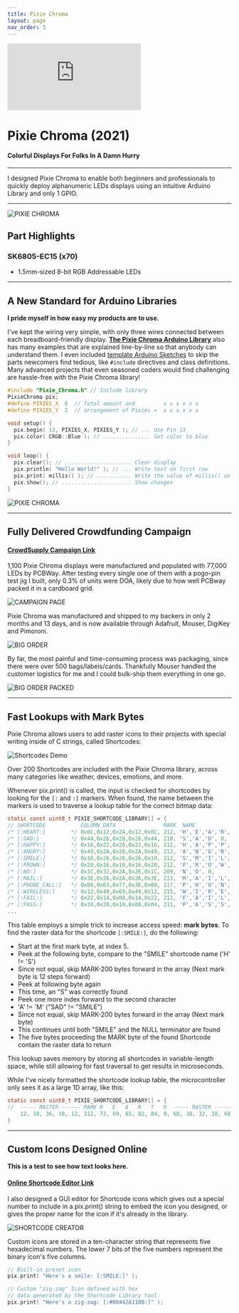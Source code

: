 ```yaml
---
title: Pixie Chroma
layout: page
nav_order: 3
---
```


<iframe class="youtube-video" src="https://www.youtube.com/embed/don7XKYEpeE" title="YouTube video player" frameborder="0" allow="accelerometer; autoplay; clipboard-write; encrypted-media; gyroscope; picture-in-picture; web-share" allowfullscreen></iframe>

# **Pixie Chroma (2021)**

#### Colorful Displays For Folks In A Damn Hurry

--------------------------------------------

<blurb>I designed Pixie Chroma to enable both beginners and professionals to quickly deploy alphanumeric LEDs displays using an intuitive Arduino Library and only 1 GPIO.</blurb>

--------------------------------------------

![PIXIE CHROMA](https://raw.githubusercontent.com/connornishijima/connornishijima.github.io/main/img/pixie_chroma_loose.jpg)

## Part Highlights

### SK6805-EC15 (x70)

- 1.5mm-sized 8-bit RGB Addressable LEDs

----------------------------------------------------------------

## A New Standard for Arduino Libraries

**I pride myself in how easy my products are to use.**

I've kept the wiring very simple, with only three wires connected between each breadboard-friendly display. **[The Pixie Chroma Arduino Library](https://github.com/connornishijima/Pixie_Chroma/#readme)** also has many examples that are explained line-by-line so that anybody can understand them. I even included [template Arduino Sketches](https://github.com/connornishijima/Pixie_Chroma/blob/main/examples/04_Minimal_Sketches/01_Standard/01_Standard.ino) to skip the parts newcomers find tedious, like `#include` directives and class definitions. Many advanced projects that even seasoned coders would find challenging are hassle-free with the Pixie Chroma library!

```c
#include "Pixie_Chroma.h" // Include library
PixieChroma pix;
#define PIXIES_X  6  // Total amount and         x x x x x x
#define PIXIES_Y  2  // arrangement of Pixies =  x x x x x x

void setup() {
  pix.begin( 13, PIXIES_X, PIXIES_Y ); // ... Use Pin 13
  pix.color( CRGB::Blue ); // ............... Set color to blue
}

void loop() {
  pix.clear(); // ..................... Clear display
  pix.println( "Hello World!" ); // ... Write text on first row
  pix.print( millis() ); // ........... Write the value of millis() on the second row
  pix.show(); // ...................... Show changes
}
```

![PIXIE CHROMA](https://raw.githubusercontent.com/connornishijima/connornishijima.github.io/main/img/pixie_chroma_breadboard.jpg)

--------------------------------------------------

## Fully Delivered Crowdfunding Campaign

#### [CrowdSupply Campaign Link](https://www.crowdsupply.com/lixie-labs/pixie-chroma)

1,100 Pixie Chroma displays were manufactured and populated with 77,000 LEDs by PCBWay. After testing every single one of them with a pogo-pin test jig I built, only 0.3% of units were DOA, likely due to how well PCBway packed it in a cardboard grid. 

![CAMPAIGN PAGE](https://raw.githubusercontent.com/connornishijima/connornishijima.github.io/main/img/crowdsupply.jpg)

Pixie Chroma was manufactured and shipped to my backers in only 2 months and 13 days, and is now available through Adafruit, Mouser, DigiKey and Pimoroni.

![BIG ORDER](https://raw.githubusercontent.com/connornishijima/connornishijima.github.io/main/img/pixie_chroma_order.jpg)

By far, the most painful and time-consuming process was packaging, since there were over 500 bags/labels/cards. Thankfully Mouser handled the customer logistics for me and I could bulk-ship them everything in one go.

![BIG ORDER PACKED](https://raw.githubusercontent.com/connornishijima/connornishijima.github.io/main/img/pixie_chroma_packed.jpg)

--------------------------------------------------

## Fast Lookups with Mark Bytes

Pixie Chroma allows users to add raster icons to their projects with special writing inside of C strings, called Shortcodes:

![Shortcodes Demo](https://github.com/connornishijima/Pixie_Chroma/blob/main/extras/img/shortcodes.jpg?raw=true)

Over 200 Shortcodes are included with the Pixie Chroma library, across many categories like weather, devices, emotions, and more.

Whenever pix.print() is called, the input is checked for shortcodes by looking for the `[:` and `:]` markers. When found, the name between the markers is used to traverse a lookup table for the correct bitmap data:

```c
static const uint8_t PIXIE_SHORTCODE_LIBRARY[] = {
// SHORTCODE           COLUMN DATA               MARK  NAME                TERMINATOR
/* [:HEART:]        */ 0x0C,0x12,0x24,0x12,0x0C, 212, 'H','E','A','R','T', 0,
/* [:SAD:]          */ 0x44,0x26,0x20,0x26,0x44, 210, 'S','A','D', 0,
/* [:HAPPY:]        */ 0x16,0x22,0x20,0x22,0x16, 212, 'H','A','P','P','Y', 0,
/* [:ANGRY:]        */ 0x49,0x2A,0x20,0x2A,0x49, 212, 'A','N','G','R','Y', 0,
/* [:SMILE:]        */ 0x10,0x26,0x20,0x26,0x10, 212, 'S','M','I','L','E', 0,
/* [:FROWN:]        */ 0x20,0x16,0x10,0x16,0x20, 212, 'F','R','O','W','N', 0,
/* [:NO:]           */ 0x1C,0x32,0x2A,0x26,0x1C, 209, 'N','O', 0,
/* [:MAIL:]         */ 0x3E,0x26,0x2A,0x26,0x3E, 211, 'M','A','I','L', 0,
/* [:PHONE_CALL:]   */ 0x00,0x63,0x77,0x3E,0x00, 217, 'P','H','O','N','E','_','C','A','L','L', 0,
/* [:WIRELESS:]     */ 0x12,0x49,0x69,0x49,0x12, 215, 'W','I','R','E','L','E','S','S', 0,
/* [:FAIL:]         */ 0x22,0x14,0x08,0x14,0x22, 211, 'F','A','I','L', 0,
/* [:PASS:]         */ 0x10,0x20,0x10,0x08,0x04, 211, 'P','A','S','S', 0,
...
```

This table employs a simple trick to increase access speed: **mark bytes**. To find the raster data for the shortcode `[:SMILE:]`, do the following:

- Start at the first mark byte, at index 5.
- Peek at the following byte, compare to the "SMILE" shortcode name ('H' != 'S')
- Since not equal, skip MARK-200 bytes forward in the array (Next mark byte is 12 steps forward)
- Peek at following byte again
- This time, an "S" was correctly found
- Peek one more index forward to the second character
- 'A' != 'M' ("SAD" != "SMILE")
- Since not equal, skip MARK-200 bytes forward in the array (Next mark byte)
- This continues until both "SMILE" and the NULL terminator are found
- The five bytes proceeding the MARK byte of the found Shortcode contain the raster data to return

This lookup saves memory by storing all shortcodes in variable-length space, while still allowing for fast traversal to get results in microseconds.

While I've nicely formatted the shortcode lookup table, the microcontroller only sees it as a large 1D array, like this:

```c
static const uint8_t PIXIE_SHORTCODE_LIBRARY[] = { 
//  ----- RASTER ------ MARK H   E   A   R   T   0  ----- RASTER ------ MARK S   A   D   0
    12, 18, 36, 18, 12, 212, 72, 69, 65, 82, 84, 0, 68, 38, 32, 38, 68, 210, 83, 65, 68, 0,  ...
}
```

--------------------------------------------------

## Custom Icons Designed Online

**This is a test to see how text looks here.**

#### [Online Shortcode Editor Link](https://connor.nishiji.ma/Pixie_Chroma/extras/shortcode_library.html)

I also designed a GUI editor for Shortcode icons which gives out a special number to include in a pix.print() string to embed the icon you designed, or gives the proper name for the icon if it's already in the library.

![SHORTCODE CREATOR](https://raw.githubusercontent.com/connornishijima/connornishijima.github.io/main/img/shortcodes.png)

Custom icons are stored in a ten-character string that represents five hexadecimal numbers. The lower 7 bits of the five numbers represent the binary icon's five columns.

```c
// Built-in preset icon
pix.print( "Here's a smile: [:SMILE:]" ); 

// Custom "zig-zag" Icon defined with hex
// data generated by the Shortcode Library tool.
pix.print( "Here's a zig-zag: [:#00442A1100:]" ); 
```
